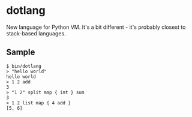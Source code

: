 dotlang
=======================

New language for Python VM.
It's a bit different - it's probably closest to stack-based languages.

Sample
---------------------

    $ bin/dotlang
    > "hello world"
    hello world
    > 1 2 add
    3
    > "1 2" split map { int } sum
    3
    > 1 2 list map { 4 add }
    [5, 6]
